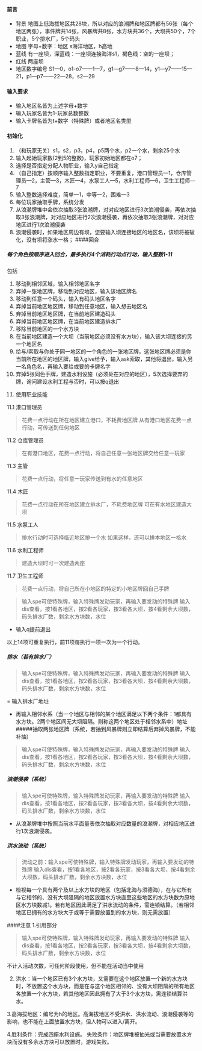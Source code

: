 ####  前言
- 背景 地图上低海拔地区共28块，所以对应的浪潮牌和地区牌都有56张（每个地区两张），事件牌共14张，风暴牌共8张，水方块共36个，大坝共50个，7个职业，5个排水厂，5个码头
- 地图 字母+数字：地区 s海洋地区，h高地
- 蓝线 有一座坝，深蓝线：一座坝连接海洋s1，褐色线：空的一座坝；
- 红线 两座坝
- 地区数字编号
S1—0，o1-o7——1—7，g1—g7——8—14，y1—y7——15—21，p1—p7——22—28，s2—29

#### 输入要求

- 输入地区名皆为上述字母+数字
- 输入玩家名皆为1-玩家总数整数
- 输入卡牌名皆为t+数字（特殊牌）或者地区名类型
#### 初始化
1.	（和玩家无关）s1，s2，p3，p4，p5两个水，p2一个水，剩余25个水
2.	输入起始玩家数(2到5的整数)，玩家初始地区都在o7；
3.	选择是否指定分配人物职业，输入y自己指定
4.	（自己指定）按顺序输入整数指定职业，不要重复，港口管理员—1，仓库管理员—2，主管—3，木匠—4，水泵工人—5，水利工程师—6，卫生工程师—7
5.	输入整数选择难度，简单—1，中等—2，困难—3
6.	每位玩家抽取手牌，系统分发
7.	从浪潮牌堆中会依次抽取3张浪潮牌，对对应地区进行3次浪潮侵袭，再依次抽取3张浪潮牌，对对应地区进行2次浪潮侵袭，再依次抽取3张浪潮牌，对对应地区进行1次浪潮侵袭
8.	浪潮侵袭时，如果地区周边有坝，您要输入坝连接地区的地区名，该坝将被破化，没有坝将涨水一格；
####回合

##### 每个角色按顺序进入回合，最多执行4个消耗行动点行动，输入整数1-11
包括
1)	移动到相邻区域，输入相邻地区名字
2)	弃掉一张地区牌，移动到对应地区，输入该地区牌名
3)	移动到任意一个码头，输入有码头地区名字
4)	弃掉当前地区地区牌，移动到任意地区，输入想去地区名
5)	弃掉当前地区地区牌，在当前地区建造码头
6)	弃掉当前地区地区牌，在当前地区建造排水厂
7)	移除当前地区的一个水方块
8)	在当前地区建造一个大坝（当前地区必须没有水方块），输入该大坝连接的另一个地区名
9)	给与/索取与你处于同一地区的一个角色的一张地区牌，这张地区牌必须是你当前所在地区的地区牌，输入give给予，输入ask索取，其他将退出，输入另一名角色名，再输入要给或要的卡牌名字
10)	弃掉5张同色手牌，建造水利设施（必须处在对应的地区），5次选择要弃的牌，询问建设水利工程与否时，可以按q退出
11. 使用职业技能

11.1	港口管理员	
> 花费一点行动在所在地区建立港口，不耗费地区牌   从有港口地区花费一点行动，可传送到任何地区

11.2	仓库管理员	
>在有港口地区，花费一点行动，将自己任意一张地区牌交给任意一玩家

11.3	主管	
>花费一点行动，将任意一玩家传送到有水的任意地区

11.4	木匠	
>花费一点行动在所在地区建立排水厂，不耗费地区牌  可在有水地区建造大坝

11.5	水泵工人	
>排水行动时可选择临近地区排一个水 如果这样，还可以排本地区一格水

11.6	水利工程师	
>建造大坝时可一次建造两座

11.7	卫生工程师	
>花费一点行动，将自己所在小地区的特定的小地区牌回自己手牌

> 输入spe可使特殊牌，输入特殊牌发动玩家，再输入要发动的特殊牌
输入dis查看，按1看各地区，按2看各玩家，按3看各大坝，按4看剩余大坝数，码头排水厂数，剩余水方块数，水位

- 输入q提前退出

以上14项可重复执行，前11项每执行一项一次为一个行动。

##### 排水（若有排水厂）
>输入spe可使特殊牌，输入特殊牌发动玩家，再输入要发动的特殊牌
输入dis查看，按1看各地区，按2看各玩家，按3看各大坝，按4看剩余大坝数，码头排水厂数，剩余水方块数，水位

= 输入排水厂地址
- 再输入相邻水系（当一个地区与相邻的某个地区满足以下两个条件：1都具有水方块。2两个地区间无大坝阻隔。则称这两个地区处于相邻水系中）地址
#####抽取两张地区牌（系统，若抽到风暴牌则立即结算后弃掉风暴牌，不能补抽）
>输入spe可使特殊牌，输入特殊牌发动玩家，再输入要发动的特殊牌
输入dis查看，按1看各地区，按2看各玩家，按3看各大坝，按4看剩余大坝数，码头排水厂数，剩余水方块数，水位

##### 浪潮侵袭（系统）
>输入spe可使特殊牌，输入特殊牌发动玩家，再输入要发动的特殊牌
输入dis查看，按1看各地区，按2看各玩家，按3看各大坝，按4看剩余大坝数，码头排水厂数，剩余水方块数，水位

- 从浪潮牌堆中按照当前水平面量表依次抽取对应数量的浪潮牌，对相应地区进行1次浪潮侵袭。

##### 洪水流动（系统）

>流动之前：输入spe可使特殊牌，输入特殊牌发动玩家，再输入要发动的特殊牌
输入dis查看，按1看各地区，按2看各玩家，按3看各大坝，按4看剩余大坝数，码头排水厂数，剩余水方块数，水位

- 检视每一个具有两个及以上水方块的地区（包括北海与须德海），在与它所有与它相邻的、没有大坝阻隔的地区放置水方块直至这些地区的水方块数为原地区水方块数减1。若有地区因此满足了洪水流动的条件，需连锁结算。（若相邻地区已拥有的水方块大于或等于需要放置到的水方块，则无需放置）

####注意
1.引用部分
>输入spe可使特殊牌，输入特殊牌发动玩家，再输入要发动的特殊牌
输入dis查看，按1看各地区，按2看各玩家，按3看各大坝，按4看剩余大坝数，码头排水厂数，剩余水方块数，水位

不计入活动次数，可任何阶段使用，但不能在活动当中使用

2. 洪水：当一个地区已有3个水方块，又需要在这个地区放置一个新的水方块时，不放置这个水方块，而是在与这个地区相邻的、没有大坝阻隔的所有地区各放置一个水方块，若其他地区因此拥有了大于3个水方块，需连锁结算洪水。

3.高海拔地区：编号为h的地区。高海拔地区不受洪水、洪水流动、浪潮侵袭等的影响，也不能在上面放置水方块，但人物可以进入/离开。

4.胜利条件：完成四座水利设施。
  失败条件：地区牌堆被抽光或当需要放置水方块而没有多余水方块可以放置时，游戏失败。
